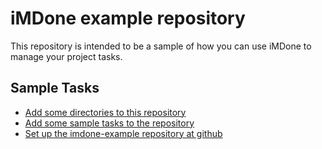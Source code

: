 iMDone example repository
====
This repository is intended to be a sample of how you can use iMDone to manage your project tasks.

Sample Tasks
----
- [Add some directories to this repository](#done:10)
- [Add some sample tasks to the repository](#doing:0)
- [Set up the imdone-example repository at github](#todo:0)
